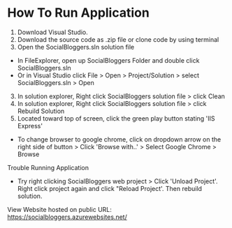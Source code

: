 # How To Run Application
1. Download Visual Studio.
2. Download the source code as .zip file or clone code by using terminal
2. Open the SocialBloggers.sln solution file 
  - In FileExplorer, open up SocialBloggers Folder and double click  SocialBloggers.sln
  - Or in Visual Studio click File > Open > Project/Solution > select SocialBloggers.sln > Open
3. In solution explorer, Right click SocialBloggers solution file > click Clean
4. In solution explorer, Right click SocialBloggers solution file > click Rebuild Solution
5. Located toward top of screen, click the green play button stating 'IIS Express'
  - To change browser to google chrome, click on dropdown arrow on the right side of button > Click 'Browse with..' > Select Google Chrome > Browse
 
 Trouble Running Application
 - Try right clicking SocialBloggers web project > Click 'Unload Project'. Right click project again and click "Reload Project'. Then rebuild solution.
 
View Website hosted on public URL:
https://socialbloggers.azurewebsites.net/ 
